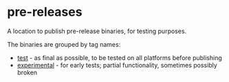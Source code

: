 # pre-releases

A location to publish pre-release binaries, for testing purposes.

The binaries are grouped by tag names:

- [test](https://github.com/xpack-dev-tools/pre-releases/releases/tag/test) - as final as possible, to be tested on all platforms before publishing
- [experimental](https://github.com/xpack-dev-tools/pre-releases/releases/tag/experimental) - for early tests; partial functionality, sometimes possibly broken
